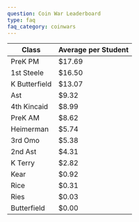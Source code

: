 ```yaml
---
question: Coin War Leaderboard
type: faq
faq_category: coinwars
---
```

| Class         | Average per Student |
|---------------|---------------------|
| PreK PM       | $17.69              |
| 1st Steele    | $16.50              |
| K Butterfield | $13.07              |
| Ast           | $9.32               |
| 4th Kincaid   | $8.99               |
| PreK AM       | $8.62               |
| Heimerman     | $5.74               |
| 3rd Omo       | $5.38               |
| 2nd Ast       | $4.31               |
| K Terry       | $2.82               |
| Kear          | $0.92               |
| Rice          | $0.31               |
| Ries          | $0.03               |
| Butterfield   | $0.00               |